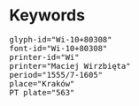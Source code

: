 # Keywords
<pre>
glyph-id="Wi-10+80308"
font-id="Wi-10+80308"
printer-id="Wi"
printer="Maciej Wirzbięta"
period="1555/7-1605"
place="Kraków"
PT plate="563"
</pre>
